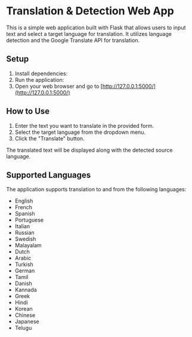 # Translation & Detection Web App

This is a simple web application built with Flask that allows users to input text and select a target language for translation. It utilizes language detection and the Google Translate API for translation.

## Setup

1. Install dependencies:
2. Run the application:
3. Open your web browser and go to [http://127.0.0.1:5000/](http://127.0.0.1:5000/)

## How to Use
1. Enter the text you want to translate in the provided form.
2. Select the target language from the dropdown menu.
3. Click the "Translate" button.

The translated text will be displayed along with the detected source language.

## Supported Languages
The application supports translation to and from the following languages:
- English
- French
- Spanish
- Portuguese
- Italian
- Russian
- Swedish
- Malayalam
- Dutch
- Arabic
- Turkish
- German
- Tamil
- Danish
- Kannada
- Greek
- Hindi
- Korean
- Chinese
- Japanese
- Telugu



